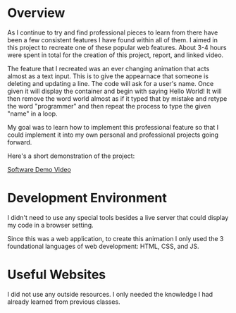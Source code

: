 # Overview
As I continue to try and find professional pieces to learn from there have been a few consistent features I have found within all of them. I aimed in this project to recreate one of these popular web features. About 3-4 hours were spent in total for the creation of this project, report, and linked video.

The feature that I recreated was an ever changing animation that acts almost as a text input. This is to give the appearnace that someone is deleting and updating a line. The code will ask for a user's name. Once given it will display the container and begin with saying Hello World! It will then remove the word world almost as if it typed that by mistake and retype the word "programmer" and then repeat the process to type the given "name" in a loop.

My goal was to learn how to implement this professional feature so that I could implement it into my own personal and professional projects going forward.

Here's a short demonstration of the project:

[Software Demo Video](https://youtu.be/n8XCwW4gR8Q)

# Development Environment
I didn't need to use any special tools besides a live server that could display my code in a browser setting.

Since this was a web application, to create this animation I only used the 3 foundational languages of web development: HTML, CSS, and JS.

# Useful Websites

I did not use any outside resources. I only needed the knowledge I had already learned from previous classes.

